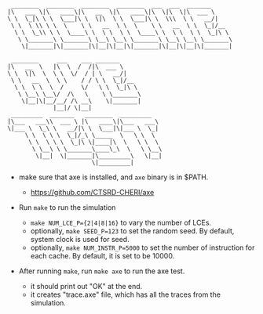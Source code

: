 ```
 ________  ________  ________  ________  ___  ___  _______      
|\   ___ \|\   ____\|\   __  \|\   ____\|\  \|\  \|\  ___ \     
\ \  \_|\ \ \  \___|\ \  \|\  \ \  \___|\ \  \\\  \ \   __/|    
 \ \  \ \\ \ \  \    \ \   __  \ \  \    \ \   __  \ \  \_|/__  
  \ \  \_\\ \ \  \____\ \  \ \  \ \  \____\ \  \ \  \ \  \_|\ \ 
   \ \_______\ \_______\ \__\ \__\ \_______\ \__\ \__\ \_______\
    \|_______|\|_______|\|__|\|__|\|_______|\|__|\|__|\|_______|
                                                                
 ________     ___    ___ _______                                
|\   __  \   |\  \  /  /|\  ___ \                               
\ \  \|\  \  \ \  \/  / | \   __/|                              
 \ \   __  \  \ \    / / \ \  \_|/__                            
  \ \  \ \  \  /     \/   \ \  \_|\ \                           
   \ \__\ \__\/  /\   \    \ \_______\                          
    \|__|\|__/__/ /\ __\    \|_______|                          
             |__|/ \|__|                                        
 _________  _______   ________  _________                       
|\___   ___\\  ___ \ |\   ____\|\___   ___\                     
\|___ \  \_\ \   __/|\ \  \___|\|___ \  \_|                     
     \ \  \ \ \  \_|/_\ \_____  \   \ \  \                      
      \ \  \ \ \  \_|\ \|____|\  \   \ \  \                     
       \ \__\ \ \_______\____\_\  \   \ \__\                    
        \|__|  \|_______|\_________\   \|__|                    
                        \|_________|                    
```

- make sure that axe is installed, and `axe` binary is in $PATH.
  - https://github.com/CTSRD-CHERI/axe

- Run `make` to run the simulation
  - `make NUM_LCE_P={2|4|8|16}` to vary the number of LCEs.
  - optionally, `make SEED_P=123` to set the random seed. By default, system clock is used for seed.
  - optionally, `make NUM_INSTR_P=5000` to set the number of instruction for each cache. By default, it is set to be 10000.

- After running `make`, run `make axe` to run the axe test. 
  - it should print out "OK" at the end.
  - it creates "trace.axe" file, which has all the traces from the simulation.
